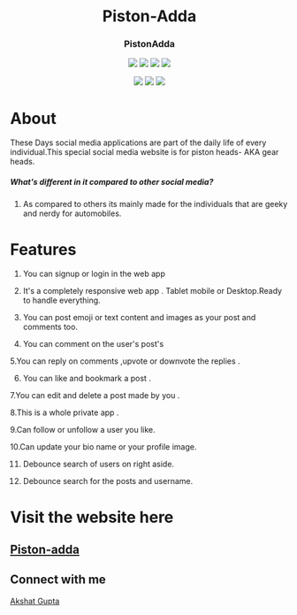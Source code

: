 <div align="center">
  
  
  
# Piston-Adda

### PistonAdda
  
![](https://img.shields.io/badge/React-800080?style=for-the-badge&logo=react&logoColor=white)
![](https://img.shields.io/badge/Redux--Toolkit-593d88?style=for-the-badge&logo=redux&logoColor=white)
  ![](https://img.shields.io/badge/TailwindCSS-87CEEB?style=for-the-badge&logo=tailwindcss&logoColor=black)
![](https://img.shields.io/badge/React--Router--dom-696969?style=for-the-badge&logo=react&logoColor=white)

![](https://img.shields.io/badge/HTML5-E34F26?style=for-the-badge&logo=html5&logoColor=white)
![](https://img.shields.io/badge/CSS3-1572B6?style=for-the-badge&logo=css3&logoColor=white)
![](https://img.shields.io/badge/JavaScript-F7DF1E?style=for-the-badge&logo=javascript&logoColor=black)


</div>



# About

These Days social media applications are part of the daily life of every individual.This special social media website is for piston heads- AKA gear heads.

##### What's different in it compared to other social media?

1. As compared to others its mainly made for the individuals that are geeky and nerdy for automobiles.  




# Features

1. You can signup or login in the web app

2. It's a completely responsive web app . Tablet mobile or Desktop.Ready to handle everything.

3. You can post emoji or text content and images as your post and comments too.

4. You can comment on the user's post's

5.You can reply on comments ,upvote or downvote the replies .

6. You can like and bookmark a post .

7.You can edit and delete a post made by you .

8.This is a whole private app .

9.Can follow or unfollow a user you like.

10.Can update your bio name or your profile image.

11. Debounce search of users on right aside.

12. Debounce search for the posts and username.
# Visit the website here

## [Piston-adda](https://piston-adda.vercel.app/)




## Connect with me

 [Akshat Gupta](https://github.com/Dev-AkshatGupta)







